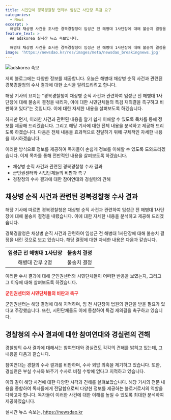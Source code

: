 ```yaml
---
title: 시민단체 경북경찰청 면죄부 임성근 사단장 특검 요구
categories:
  - News
excerpt: >
  해병대 채상병 사건을 조사한 경북경찰청이 임성근 전 해병대 1사단장에 대해 불송치 결정을 내리자 시민단체들이 특검 재의결을 요구했다. 군인권센터는 수사 결과는 임 전 사단장 변론 요지서와 같다며 비판했고, 참여연대와 경실련도 특검 필요성이 더 분명해졌다고 주장했다. 경북청은 7여단장 등 6명을 업무상과실치사 혐의로 송치하고, 임 전 사단장에 대해 혐의없음으로 밝혔다. 이에 시민단체들은 특검법 재의결을 촉구했다.
feature_text: >
  ## adskorea 실시간 뉴스 속보입니다.

  해병대 채상병 사건을 조사한 경북경찰청이 임성근 전 해병대 1사단장에 대해 불송치 결정을 내리자 시민단체들이 특검 재의결을 요구했다. 군인권센터는 수사 결과는 임 전 사단장 변론 요지서와 같다며 비판했고, 참여연대와 경실련도 특검 필요성이 더 분명해졌다고 주장했다. 경북청은 7여단장 등 6명을 업무상과실치사 혐의로 송치하고, 임 전 사단장에 대해 혐의없음으로 밝혔다. 이에 시민단체들은 특검법 재의결을 촉구했다.
image: 'https://newsdao.kr/res/images/meta/newsdao_breakingnews.jpg'
---
```


<p><img src="https://newsdao.kr/res/images/meta/newsdao_breakingnews.jpg" alt="adskorea 속보" /></p>

<p>저희 블로그에는 다양한 정보를 제공합니다. 오늘은 해병대 채상병 순직 사건과 관련된 경북경찰청의 수사 결과에 대한 소식을 알려드리려고 합니다.</p>

<p>해당 기사의 요지는 "경북경찰청이 채상병 순직 사건과 관련하여 임성근 전 해병대 1사단장에 대해 불송치 결정을 내리자, 이에 대한 시민단체들의 특검 재의결을 촉구하고 비판하고 있다"는 것입니다. 이에 대한 자세한 내용을 살펴보도록 하겠습니다. </p>

<p>하지만 먼저, 이러한 사건과 관련된 내용을 알기 쉽게 이해할 수 있도록 목차를 통해 정보를 제공해 드리겠습니다. 그리고 해당 기사에 대한 전체 내용을 분석하고 제공해 드리도록 하겠습니다. 다음은 전체 내용을 효과적으로 전달하기 위해 구체적인 자세한 내용을 제시하겠습니다. </p>

<p>이러한 방식으로 정보를 제공하여 독자들이 손쉽게 정보를 이해할 수 있도록 도와드리겠습니다. 이제 목차를 통해 전반적인 내용을 살펴보도록 하겠습니다. </p>

<ul>
  <li>채상병 순직 사건과 관련된 경북경찰청 수사 결과</li>
  <li>군인권센터와 시민단체들의 비판과 촉구</li>
  <li>경찰청의 수사 결과에 대한 참여연대와 경실련의 견해</li>
</ul>

<h2 data-ke-size="size26">채상병 순직 사건과 관련된 경북경찰청 수사 결과</h2>

<p>해당 기사에 따르면 경북경찰청은 채상병 순직 사건과 관련하여 임성근 전 해병대 1사단장에 대해 불송치 결정을 내렸습니다. 이에 대한 자세한 내용을 분석하고 제공해 드리겠습니다.</p>

<p data-ke-size="size16">경북경찰청은 채상병 순직 사건과 관련하여 임성근 전 해병대 1사단장에 대해 불송치 결정을 내린 것으로 보고 있습니다. 해당 결정에 대한 자세한 내용은 다음과 같습니다.</p>

<table>
  <tr>
    <td style="text-align: center; height: 17px;"><b>임성근 전 해병대 1사단장</b></td>
    <td style="text-align: center; height: 17px;"><b>불송치 결정</b></td>
  </tr>
  <tr>
    <td style="text-align: center; height: 17px;">해병대 간부 2명</td>
    <td style="text-align: center; height: 17px;">불송치 결정</td>
  </tr>
</table>

<p>이러한 수사 결과에 대해 군인권센터와 시민단체들이 어떠한 반응을 보였는지, 그리고 그 이유에 대해 살펴보도록 하겠습니다.</p>

<p><b><span style="color: #ee2323;">군인권센터와 시민단체들의 비판과 촉구</span></b></p>

<p data-ke-size="size16">군인권센터는 해당 결정에 대해 지적하며, 임 전 사단장이 법원의 판단을 받을 필요가 있다고 주장했습니다. 또한, 시민단체들도 이에 동참하여 특검 재의결을 촉구하고 있습니다.</p>

<h2 data-ke-size="size26">경찰청의 수사 결과에 대한 참여연대와 경실련의 견해</h2>

<p>경찰청의 수사 결과에 대해서는 참여연대와 경실련도 각각의 견해를 밝히고 있는데, 그 내용을 다음과 같습니다.</p>

<p data-ke-size="size16">참여연대는 경찰의 수사 결과를 비판하며, 수사 외압 의혹을 제기하고 있습니다. 또한, 경실련은 부실 수사와 봐주기 수사로 비칠 수밖에 없다고 지적하고 있습니다.</p>

<p>이와 같이 해당 사건에 대한 다양한 시각과 견해를 살펴보았습니다. 해당 기사의 전문 내용을 종합하여 독자들에게 전달함으로써 다양한 정보를 제공하는 블로거로서의 역할을 다하고자 합니다. 독자들이 이러한 사건에 대한 이해를 높일 수 있도록 최대한 분석하여 제공하였습니다.</p>
실시간 뉴스 속보는, <a href="https://newsdao.kr" rel="dofollow">https://newsdao.kr</a>


